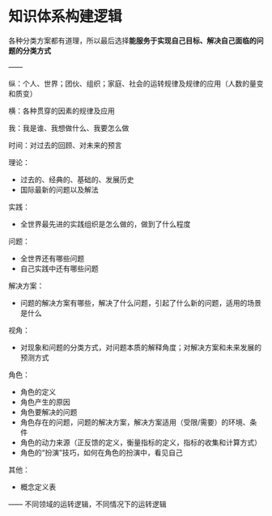 # 知识体系构建逻辑

各种分类方案都有道理，所以最后选择**能服务于实现自己目标、解决自己面临的问题的分类方式**

——

纵：个人、世界；团伙、组织；家庭、社会的运转规律及规律的应用（人数的量变和质变）

横：各种贯穿的因素的规律及应用

我：我是谁、我想做什么、我要怎么做

时间：对过去的回顾、对未来的预言

理论：

- 过去的、经典的、基础的、发展历史
- 国际最新的问题以及解法

实践：

- 全世界最先进的实践组织是怎么做的，做到了什么程度

问题：

- 全世界还有哪些问题
- 自己实践中还有哪些问题

解决方案：

- 问题的解决方案有哪些，解决了什么问题，引起了什么新的问题，适用的场景是什么

视角：

- 对现象和问题的分类方式，对问题本质的解释角度；对解决方案和未来发展的预测方式

角色：

- 角色的定义
- 角色产生的原因
- 角色要解决的问题
- 角色存在的问题，问题的解决方案，解决方案适用（受限/需要）的环境、条件
- 角色的动力来源（正反馈的定义，衡量指标的定义，指标的收集和计算方式）
- 角色的“扮演”技巧，如何在角色的扮演中，看见自己

其他：

- 概念定义表

——
不同领域的运转逻辑，不同情况下的运转逻辑